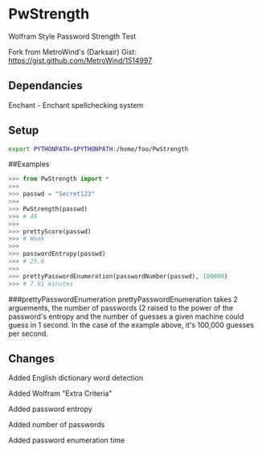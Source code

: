 # PwStrength
Wolfram Style Password Strength Test

Fork from MetroWind's (Darksair) Gist: https://gist.github.com/MetroWind/1514997

Dependancies
----
Enchant - Enchant spellchecking system

Setup
----
```bash
export PYTHONPATH=$PYTHONPATH:/home/foo/PwStrength
```
##Examples
```python
>>> from PwStrength import *
>>>
>>> passwd = "Secret123"
>>>
>>> PwStrength(passwd)
>>> # 49
>>>
>>> prettyScore(passwd)
>>> # Weak
>>>
>>> passwordEntropy(passwd)
>>> # 25.6
>>>
>>> prettyPasswordEnumeration(passwordNumber(passwd), 100000)
>>> # 7.91 minutes
```
###prettyPasswordEnumeration
prettyPasswordEnumeration takes 2 arguements, the number of passwords (2 raised to the power of the
password's entropy and the number of guesses a given machine could guess in 1 second. In the case
of the example above, it's 100,000 guesses per second.


Changes
----
Added English dictionary word detection

Added Wolfram "Extra Criteria"

Added password entropy

Added number of passwords

Added password enumeration time
